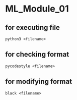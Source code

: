 # ML_Module_01

## for executing file
```
python3 <filename>
```

## for checking format
```
pycodestyle <filename>
```

## for modifying format
```
black <filename>
```
